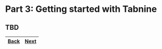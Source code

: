 # Part 3: Getting started with Tabnine

## TBD

| [Back](part-0.md) | [Next](part-2.md) |
| ----------------- | ----------------- |

